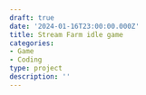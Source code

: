 ```yaml
---
draft: true
date: '2024-01-16T23:00:00.000Z'
title: Stream Farm idle game
categories:
- Game
- Coding
type: project
description: ''
---
```


